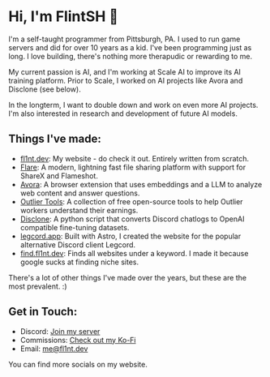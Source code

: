 # Hi, I'm FlintSH 👋

I'm a self-taught programmer from Pittsburgh, PA. I used to run game servers and did for over 10 years as a kid. I've been programming just as long. I love building, there's nothing more therapudic or rewarding to me.

My current passion is AI, and I'm working at Scale AI to improve its AI training platform. Prior to Scale, I worked on AI projects like Avora and Disclone (see below).

In the longterm, I want to double down and work on even more AI projects. I'm also interested in research and development of future AI models.

## Things I've made:

- [fl1nt.dev](https://fl1nt.dev): My website - do check it out. Entirely written from scratch.
- [Flare](https://github.com/FlintSH/Flare): A modern, lightning fast file sharing platform with support for ShareX and Flameshot.
- [Avora](https://avora.one): A browser extension that uses embeddings and a LLM to analyze web content and answer questions.
- [Outlier Tools](https://outlier.tools): A collection of free open-source tools to help Outlier workers understand their earnings.
- [Disclone](https://github.com/FlintSH/Disclone): A python script that converts Discord chatlogs to OpenAI compatible fine-tuning datasets.
- [legcord.app](https://legcord.app): Built with Astro, I created the website for the popular alternative Discord client Legcord.
- [find.fl1nt.dev](https://find.fl1nt.dev): Finds all websites under a keyword. I made it because google sucks at finding niche sites.

There's a lot of other things I've made over the years, but these are the most prevalent. :)

## Get in Touch:

- Discord: [Join my server](https://discord.gg/QaQ74W6Rm3)
- Commissions: [Check out my Ko-Fi](https://ko-fi.com/flintsh/commissions)
- Email: [me@fl1nt.dev](mailto:me@fl1nt.dev)

You can find more socials on my website.
